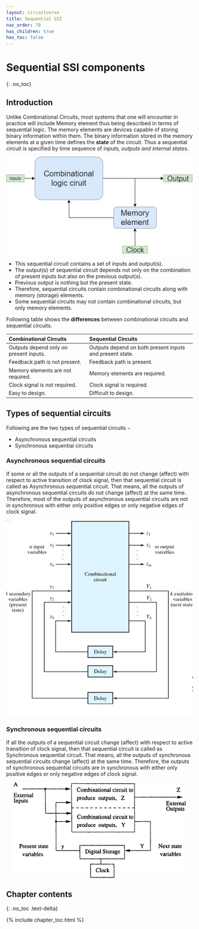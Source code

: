 ```yaml
---
layout: circuitverse
title: Sequential SSI
nav_order: 70
has_children: true
has_toc: false
---
```



# Sequential SSI components
{: .no_toc}

## Introduction

Unlike Combinational Circuits, most systems that one will encounter in practice will include Memory element thus being described in terms of sequential logic. The memory elements are devices capable of storing binary information within them. The binary information stored in the memory elements at a given time defines the **state** of the circuit. Thus a sequential circuit is specified by time sequence of *inputs, outputs and internal states*.

<div style="text-align:center"><img src="/assets/images/sequential_circuit_blockdiagram.jpg" /></div>

- This sequential circuit contains a set of inputs and output(s). 
- The output(s) of sequential circuit depends not only on the combination of present inputs but also on the previous output(s). 
- Previous output is nothing but the present state. 
- Therefore, sequential circuits contain combinational circuits along with memory (storage) elements. 
- Some sequential circuits may not contain combinational circuits, but only memory elements.

Following table shows the **differences** between combinational circuits and sequential circuits.

|   Combinational Circuits    |    Sequential Circuits     |
|:----------------------------|:---------------------------|
|Outputs depend only on present inputs.|Outputs depend on both present inputs and present state.|
|Feedback path is not present.|Feedback path is present.|
|Memory elements are not required.|Memory elements are required.|
|Clock signal is not required.	|Clock signal is required.|
|Easy to design.|Difficult to design.|


## Types of sequential circuits

Following are the two types of sequential circuits −

- Asynchronous sequential circuits
- Synchronous sequential circuits

### Asynchronous sequential circuits

If some or all the outputs of a sequential circuit do not change (affect) with respect to active transition of clock signal, then that sequential circuit is called as Asynchronous sequential circuit. That means, all the outputs of asynchronous sequential circuits do not change (affect) at the same time. Therefore, most of the outputs of asynchronous sequential circuits are not in synchronous with either only positive edges or only negative edges of clock signal.

<div style="text-align:center"><img src="/assets/images/sequential_asynchronous_circuit.jpg" /></div>

### Synchronous sequential circuits

If all the outputs of a sequential circuit change (affect) with respect to active transition of clock signal, then that sequential circuit is called as Synchronous sequential circuit. That means, all the outputs of synchronous sequential circuits change (affect) at the same time. Therefore, the outputs of synchronous sequential circuits are in synchronous with either only positive edges or only negative edges of clock signal.

<div style="text-align:center"><img src="/assets/images/sequential_synchronous_circuit.jpg" /></div>


## Chapter contents
{: .no_toc .text-delta}

{% include chapter_toc.html %}

